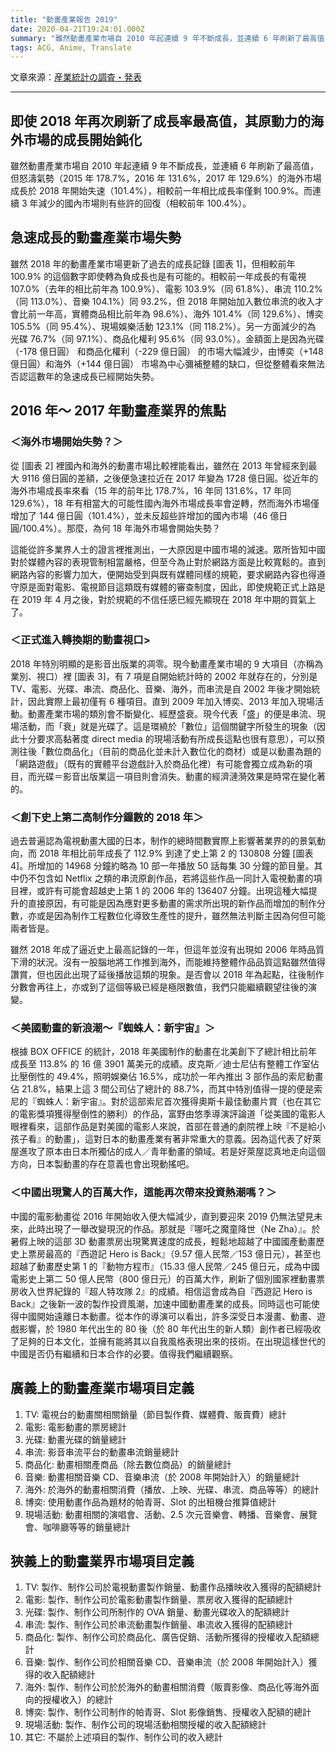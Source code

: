 ```yaml
---
title: "動畫產業報告 2019"
date: 2020-04-21T19:24:01.000Z
summary: "雖然動畫產業市場自 2010 年起連續 9 年不斷成長，並連續 6 年刷新了最高值，但怒濤氣勢（2015 年 178.7%，2016 年 131.6%，2017 年 129.6%）的海外市場成長於 2018 年開始失速（101.4%），相較前一年相比成長率僅剩 100.9%。而連續 3 年減少的國內市場則有些許的回復（相較前年 100.4%）。"
tags: ACG, Anime, Translate
---
```


文章來源：[産業統計の調査・発表](https://aja.gr.jp/jigyou/chousa/sangyo_toukei)

---

## 即使 2018 年再次刷新了成長率最高值，其原動力的海外市場的成長開始鈍化

雖然動畫產業市場自 2010 年起連續 9 年不斷成長，並連續 6 年刷新了最高值，但怒濤氣勢（2015 年 178.7%，2016 年 131.6%，2017 年 129.6%）的海外市場成長於 2018 年開始失速（101.4%），相較前一年相比成長率僅剩 100.9%。而連續 3 年減少的國內市場則有些許的回復（相較前年 100.4%）。

## 急速成長的動畫產業市場失勢

雖然 2018 年的動畫產業市場更新了過去的成長記錄 [圖表 1]，但相較前年 100.9% 的這個數字即使轉為負成長也是有可能的。相較前一年成長的有電視 107.0%（去年的相比前年為 100.9%）、電影 103.9%（同 61.8%）、串流 110.2%（同 113.0%）、音樂 104.1%）同 93.2%，但 2018 年開始加入數位串流的收入才會比前一年高，實體商品相比前年為 98.6%）、海外 101.4%（同 129.6%）、博奕 105.5%（同 95.4%）、現場娛樂活動 123.1%（同 118.2%）。另一方面減少的為 光碟 76.7%（同 97.1%）、商品化權利 95.6%（同 93.0%）。金額面上是因為光碟（-178 億日圓） 和商品化權利（-229 億日圓） 的市場大幅減少，由博奕（+148 億日圓）和海外（+144 億日圓） 市場為中心彌補整體的缺口，但從整體看來無法否認這數年的急速成長已經開始失勢。

## 2016 年～ 2017 年動畫產業界的焦點

### ＜海外市場開始失勢？＞

從 [圖表 2] 裡國內和海外的動畫市場比較裡能看出，雖然在 2013 年曾經來到最大 9116 億日圓的差額，之後便急速拉近在 2017 年變為 1728 億日圓。從近年的海外市場成長率來看（15 年的前年比 178.7%，16 年同 131.6%，17 年同 129.6%），18 年有相當大的可能性國內海外市場成長率會逆轉，然而海外市場僅增加了 144 億日圓（101.4%），並未反超些許增加的國內市場（46 億日圓/100.4%）。那麼，為何 18 年海外市場會開始失勢？

這能從許多業界人士的證言裡推測出，一大原因是中國市場的減速。眾所皆知中國對於媒體內容的表現管制相當嚴格，但至今為止對於網路方面是比較寬鬆的。直到網路內容的影響力加大，便開始受到與既有媒體同樣的規範，要求網路內容也得遵守原是面對電影、電視節目這類既有媒體的審查制度，因此，即使規範正式上路是在 2019 年 4 月之後，對於規範的不信任感已經先顯現在 2018 年中期的買氣上了。

### ＜正式進入轉換期的動畫視口>

2018 年特別明顯的是影音出版業的凋零。現今動畫產業市場的 9 大項目（亦稱為業別、視口）裡 [圖表 3]，有 7 項是自開始統計時的 2002 年就存在的，分別是 TV、電影、光碟、串流、商品化、音樂、海外，而串流是自 2002 年後才開始統計，因此實際上最初僅有 6 種項目。直到 2009 年加入博奕、2013 年加入現場活動。動畫產業市場的類別會不斷變化、經歷盛衰。現今代表「盛」的便是串流、現場活動，而「衰」就是光碟了。這是環繞於「數位」這個關鍵字所發生的現象（因此十分要求高黏著度 direct media 的現場活動有所成長這點也很有意思），可以預測往後「數位商品化」（目前的商品化並未計入數位化的商材）或是以動畫為題的「網路遊戲」（既有的實體平台遊戲計入於商品化裡）有可能會獨立成為新的項目，而光碟＝影音出版業這一項目則會消失。動畫的經濟漣漪效果是時常在變化著的。

### ＜創下史上第二高制作分鐘數的 2018 年＞

過去普遍認為電視動畫大國的日本，制作的總時間數實際上影響著業界的的景氣動向，而 2018 年相比前年成長了 112.9% 到達了史上第 2 的 130808 分鐘 [圖表 4]。所增加的 14968 分鐘約略為 10 部一年播放 50 話每集 30 分鐘的節目量。其中仍不包含如 Netflix 之類的串流原創作品，若將這些作品一同計入電視動畫的項目裡，或許有可能會超越史上第 1 的 2006 年的 136407 分鐘。出現這種大幅提升的直接原因，有可能是因為應對更多動畫的需求所出現的新作品而增加的制作分數，亦或是因為制作工程數位化導致生產性的提升，雖然無法判斷主因為何但可能兩者皆是。

雖然 2018 年成了逼近史上最高記錄的一年，但這年並沒有出現如 2006 年時品質下滑的狀況。沒有一股腦地將工作推到海外，而能維持整體作品品質這點雖然值得讚賞，但也因此出現了延後播放這類的現象。是否會以 2018 年為起點，往後制作分數會再往上，亦或到了這個等級已經是極限數值，我們只能繼續觀望往後的演變。

### ＜美國動畫的新浪潮～『蜘蛛人：新宇宙』＞

根據 BOX OFFICE 的統計，2018 年美國制作的動畫在北美創下了總計相比前年成長至 113.8% 的 16 億 3901 萬美元的成績。皮克斯／迪士尼佔有整體工作室佔比壓倒性的 49.4%，照明娛樂佔 16.5%，成功於一年內推出 3 部作品的索尼動畫佔 21.8%，結果上這 3 間公司佔了總計的 88.7%，而其中特別值得一提的便是索尼的『蜘蛛人：新宇宙』。對於這部索尼首次獲得奧斯卡最佳動畫片賞（也在其它的電影獎項獲得壓倒性的勝利）的作品，富野由悠季導演評論道「從美國的電影人眼裡看來，這部作品是對美國的電影人來說，首部在普通的劇院裡上映『不是給小孩子看』的動畫」，這對日本的動畫產業有著非常重大的意義。因為這代表了好萊屋進攻了原本由日本所獨佔的成人／青年動畫的領域。若是好萊屋認真地走向這個方向，日本製動畫的存在意義也會出現動搖吧。

### ＜中國出現驚人的百萬大作，這能再次帶來投資熱潮嗎？＞

中國的電影動畫從 2016 年開始收入便大幅減少，直到要迎來 2019 仍無法望見未來，此時出現了一舉改變現況的作品。那就是『哪吒之魔童降世（Ne Zha）』。於暑假上映的這部 3D 動畫票房出現驚異速度的成長，輕鬆地超越了中國國產動畫歷史上票房最高的『西遊記 Hero is Back』（9.57 億人民幣／153 億日元），甚至也超越了動畫歷史第 1 的『動物方程市』（15.33 億人民幣／245 億日元，成為中國電影史上第二 50 億人民幣（800 億日元）的百萬大作，刷新了個別國家裡動畫票房收入世界紀錄的『超人特攻隊 2』的成績。相信這會成為自『西遊記 Hero is Back』之後新一波的製作投資風潮，加速中國動畫產業的成長。同時這也可能使得中國開始遠離日本動畫。從本作的導演可以看出，許多深受日本漫畫、動畫、遊戲影響，於 1980 年代出生的 80 後（於 80 年代出生的新人類）創作者已經吸收了足夠的日本文化，並擁有能將其以自我風格表現出來的技術。在出現這樣世代的中國是否仍有繼續和日本合作的必要。值得我們繼續觀察。

## 廣義上的動畫產業市場項目定義

1. TV: 電視台的動畫關相關銷量（節目製作費、媒體費、販賣費）總計
2. 電影: 電影動畫的票房總計
3. 光碟: 動畫光碟的銷量總計
4. 串流: 影音串流平台的動畫串流銷量總計
5. 商品化: 動畫相關產商品（除去數位商品）的銷量總計
6. 音樂: 動畫相關音樂 CD、音樂串流（於 2008 年開始計入）的銷量總計
7. 海外: 於海外的動畫相關消費（播放、上映、光碟、串流、商品等等）的總計
8. 博奕: 使用動畫作品為題材的帕青哥、Slot 的出租機台推算值總計
9. 現場活動: 動畫相關的演唱會、活動、2.5 次元音樂會、轉播、音樂會、展覽會、咖啡廳等等的銷量總計

## 狹義上的動畫業界市場項目定義

1. TV: 製作、制作公司於電視動畫製作銷量、動畫作品播映收入獲得的配額總計
2. 電影: 製作、制作公司於電影動畫製作銷量、票房收入獲得的配額總計
3. 光碟: 製作、制作公司所制作的 OVA 銷量、動畫光碟收入的配額總計
4. 串流: 製作、制作公司於串流動畫製作銷量、串流收入獲得的配額總計
5. 商品化: 製作、制作公司於商品化、廣告促銷、活動所獲得的授權收入配額總計
6. 音樂: 製作、制作公司於相關音樂 CD、音樂串流（於 2008 年開始計入）獲得的收入配額總計
7. 海外: 製作、制作公司於於海外的動畫相關消費（販賣影像、商品化等海外面向的授權收入）的總計
8. 博奕: 製作、制作公司制作的帕青哥、Slot 影像銷售、授權收入配額的總計
9. 現場活動: 製作、制作公司的現場活動相關授權的收入配額總計
10. 其它: 不屬於上述項目的製作、制作公司的收入總計
